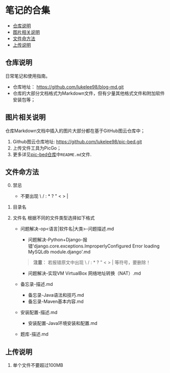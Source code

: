 # 笔记的合集

<!-- @import "[TOC]" {cmd="toc" depthFrom=2 depthTo=6 orderedList=false} -->

<!-- code_chunk_output -->

- [仓库说明](#仓库说明)
- [图片相关说明](#图片相关说明)
- [文件命方法](#文件命方法)
- [上传说明](#上传说明)

<!-- /code_chunk_output -->

## 仓库说明
日常笔记和使用指南。  
+ 仓库地址： https://github.com/lukelee98/blog-md.git
+ 仓库的大部分文档格式为Markdown文件，但有少量其他格式文件和附加软件安装包等；   


## 图片相关说明
仓库Markdown文档中插入的图片大部分都在基于GitHub图云仓库中；  
1. Github图云仓库地址: https://github.com/lukelee98/pic-bed.git   
2. 上传文件工具为PicGo；  
3. 更多详见[pic-bed仓库](https://github.com/lukelee98/pic-bed.git)中`README.md`文件.  

## 文件命方法
0. 禁忌
    + 不要出现 \ / : * ? " < > |

1. 目录名

2. 文件名
    根据不同的文件类型选择如下格式
    + 问题解决-op<语言|软件名|大类>-问题描述.md
        - 问题解决-Python+Django-报错'django.core.exceptions.ImproperlyConfigured Error loading MySQLdb module.django'.md

        > **注意**： 若报错原文中出现 \ / : * ? " < > | 等符号，要删除！
        
        - 问题解决-实现VM VirtualBox 网络地址转换（NAT）.md
    + 备忘录-描述.md
        - 备忘录-Java语法和技巧.md
        - 备忘录-Maven基本内容.md
    + 安装配置-描述.md
        - 安装配置-Java环境安装和配置.md
    + 题库-描述.md


## 上传说明
1. 单个文件不要超过100MB
    
